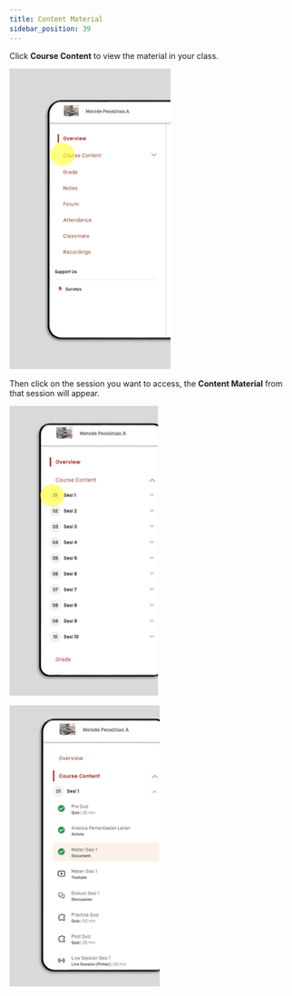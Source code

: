```yaml
---
title: Content Material
sidebar_position: 39
---
```

Click **Course Content** to view the material in your class.

![](/img/course-content-1.eng.png)

Then click on the session you want to access, the **Content Material** from that session will appear.

![](/img/course-content-2.eng.png)

![](/img/course-content-3.eng.png)
